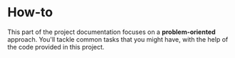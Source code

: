 # How-to

This part of the project documentation focuses on a
**problem-oriented** approach. You'll tackle common
tasks that you might have, with the help of the code
provided in this project.
